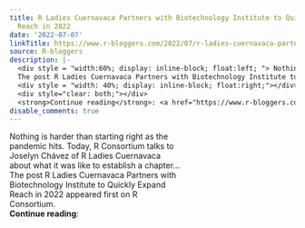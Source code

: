 ```yaml
---
title: R Ladies Cuernavaca Partners with Biotechnology Institute to Quickly Expand
  Reach in 2022
date: '2022-07-07'
linkTitle: https://www.r-bloggers.com/2022/07/r-ladies-cuernavaca-partners-with-biotechnology-institute-to-quickly-expand-reach-in-2022/
source: R-bloggers
description: |-
  <div style = "width:60%; display: inline-block; float:left; "> Nothing is harder than starting right as the pandemic hits. Today, R Consortium talks to Joselyn Chávez of R Ladies Cuernavaca about what it was like to establish a chapter...<br />
  The post R Ladies Cuernavaca Partners with Biotechnology Institute to Quickly Expand Reach in 2022 appeared first on R Consortium.</div>
  <div style = "width: 40%; display: inline-block; float:right;"></div>
  <div style="clear: both;"></div>
  <strong>Continue reading</strong>: <a href="https://www.r-bloggers.com/2022/07/r-ladies-cuernavaca-partners-with-biote ...
disable_comments: true
---
```

<div style = "width:60%; display: inline-block; float:left; "> Nothing is harder than starting right as the pandemic hits. Today, R Consortium talks to Joselyn Chávez of R Ladies Cuernavaca about what it was like to establish a chapter...<br />
The post R Ladies Cuernavaca Partners with Biotechnology Institute to Quickly Expand Reach in 2022 appeared first on R Consortium.</div>
<div style = "width: 40%; display: inline-block; float:right;"></div>
<div style="clear: both;"></div>
<strong>Continue reading</strong>: <a href="https://www.r-bloggers.com/2022/07/r-ladies-cuernavaca-partners-with-biote ...
